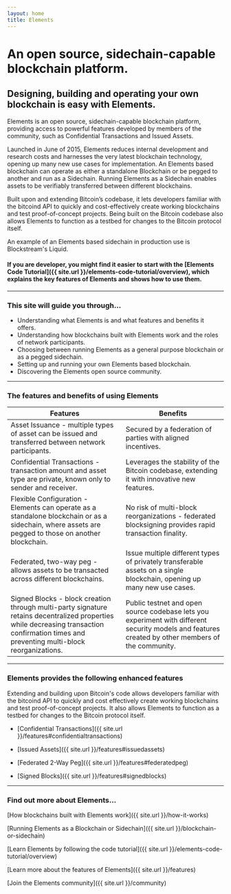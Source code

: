 ```yaml
---
layout: home
title: Elements
---
```

# An open source, sidechain-capable blockchain platform.

## Designing, building and operating your own blockchain is easy with Elements.

Elements is an open source, sidechain-capable blockchain platform, providing access to powerful features developed by members of the community, such as Confidential Transactions and Issued Assets.

Launched in June of 2015, Elements reduces internal development and research costs and harnesses the very latest blockchain technology, opening up many new use cases for implementation. An Elements based blockchain can operate as either a standalone Blockchain or be pegged to another and run as a Sidechain. Running Elements as a Sidechain enables assets to be verifiably transferred between different blockchains.

Built upon and extending Bitcoin’s codebase, it lets developers familiar with the bitcoind API to quickly and cost-effectively create working blockchains and test proof-of-concept projects. Being built on the Bitcoin codebase also allows Elements to function as a testbed for changes to the Bitcoin protocol itself.

An example of an Elements based sidechain in production use is Blockstream's Liquid.

#### If you are developer, you might find it easier to start with the [Elements Code Tutorial]({{ site.url }}/elements-code-tutorial/overview), which explains the key features of Elements and shows how to use them.
 
* * * 

### This site will guide you through...

* Understanding what Elements is and what features and benefits it offers.
* Understanding how blockchains built with Elements work and the roles of network participants.
* Choosing between running Elements as a general purpose blockchain or as a pegged sidechain.
* Setting up and running your own Elements based blockchain.
* Discovering the Elements open source community.

* * * 

### The features and benefits of using Elements

|Features|Benefits|
|--------|--------|
|    Asset Issuance - multiple types of asset can be issued and transferred between network participants.|    Secured by a federation of parties with aligned incentives.|
|    Confidential Transactions - transaction amount and asset type are private, known only to sender and receiver.|    Leverages the stability of the Bitcoin codebase, extending it with innovative new features.|
|    Flexible Configuration - Elements can operate as a standalone blockchain or as a sidechain, where assets are pegged to those on another blockchain.|    No risk of multi-block reorganizations - federated blocksigning provides rapid transaction finality.|
|     Federated, two-way peg - allows assets to be transacted across different blockchains.|    Issue multiple different types of privately transferable assets on a single blockchain, opening up many new use cases.|
|    Signed Blocks - block creation through multi-party signature retains decentralized properties while decreasing transaction confirmation times and preventing multi-block reorganizations.|    Public testnet and open source codebase lets you experiment with different security models and features created by other members of the community.|

* * * 

### Elements provides the following enhanced features

Extending and building upon Bitcoin's code allows developers familiar with the bitcoind API to quickly and cost effectively create working blockchains and test proof-of-concept projects. It also allows Elements to function as a testbed for changes to the Bitcoin protocol itself.

* [Confidential Transactions]({{ site.url }}/features#confidentialtransactions)

* [Issued Assets]({{ site.url }}/features#issuedassets)

* [Federated 2-Way Peg]({{ site.url }}/features#federatedpeg)

* [Signed Blocks]({{ site.url }}/features#signedblocks)

* * * 

### Find out more about Elements...

[How blockchains built with Elements work]({{ site.url }}/how-it-works)

[Running Elements as a Blockchain or Sidechain]({{ site.url }}/blockchain-or-sidechain)

[Learn Elements by following the code tutorial]({{ site.url }}/elements-code-tutorial/overview)

[Learn more about the features of Elements]({{ site.url }}/features)

[Join the Elements community]({{ site.url }}/community)

